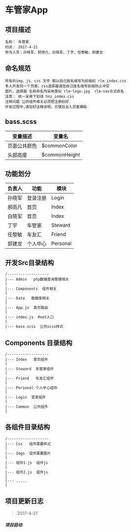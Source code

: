 # 车管家App

## 项目描述
    名称： 车管家 
    时间： 2017-4-21
    参与人员：孙晓军、郝雨凡、白晓军、丁宇、任黎敏、郭建龙

## 命名规范
    所有的img、js、css 文件 都以自己姓名缩写为前缀如 rlm_index.css 
    多人开发同一个页面，css选择器请加自己姓名缩写前缀防止冲突
    图片，选择器 名称命名均采用类似 rlm-logo.jpg  rlm-nav方式命名
    注意： 统一采用下划线 hnz_index.css 
    注释问题 公共组件相关必须把注册标好
    开发过程中,请加好注释说明，方便后台人员套模板
    
## bass.scss    
变量描述 | 变量名
--- | ---
页面公共颜色 | $commonColor
头部高度 | $commonHeight

## 功能划分
负责人 | 功能 | 模块
---|---|--
孙晓军 | 登录注册 | Login 
郝雨凡 | 首页 | Index
白晓军 | 首页 | Index
丁宇 | 车管家 | Steward
任黎敏| 车友汇 |  Friend
郭建龙 | 个人中心 | Personal 


## 开发Src目录结构
    /-------------------
    |--- Admin   php数据查询管理相关
    |
    |--- Components  组件相关
    |
    |--- Data   数据库相关
    |
    |--- App.js  首页路由
    |
    |--- index.js  Root入口
    |
    |--- base.scss  公共scss样式

## Components  目录结构
    /-------------------
    |--- Index   首页组件
    |
    |--- Steward  车管家组件
    |
    |--- Friend   车友汇组件
    |
    |--- Personal 个人中心组件
    |
    |--- Login  登录组件
    |
    |--- Common  公共组件
    |

## 各组件目录结构
    /-------------------
    |--- Css   组件需要样式
    |
    |--- Imgs  组件需要图片
    |
    |--- 组件1.js  组件js
    |
    |--- 组件2.js  组件js
    |
    |--- .....
    |

## 项目更新日志
> 2017-4-21 
##### 项目启动